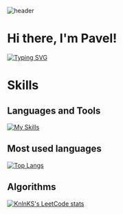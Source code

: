 ![header](https://capsule-render.vercel.app/api?type=waving&color=gradient&height=256&section=header&text=Hello%20World!&fontSize=75&animation=fadeIn&fontAlignY=38&desc=Welcome%20to%20my%20GitHub%20profile!&descAlignY=51&descAlign=62)

# Hi there, I'm Pavel!

[![Typing SVG](https://readme-typing-svg.herokuapp.com?color=%2336BCF7&lines=Computer+science+student)](https://git.io/typing-svg)

# Skills
## Languages and Tools
[![My Skills](https://skillicons.dev/icons?i=html,css,scss,tailwind,js,ts,react,nextjs,redux,cs,python)](https://skillicons.dev)

## Most used languages
[![Top Langs](https://github-readme-stats.vercel.app/api/top-langs/?username=Pavel-Tyan&layout=compact)](https://github.com/Pavel-Tyan/github-readme-stats)

## Algorithms
[![KnlnKS's LeetCode stats](https://leetcode-stats-six.vercel.app/api?username=paveltyan032)](https://github.com/paveltyan032/leetcode-stats)
